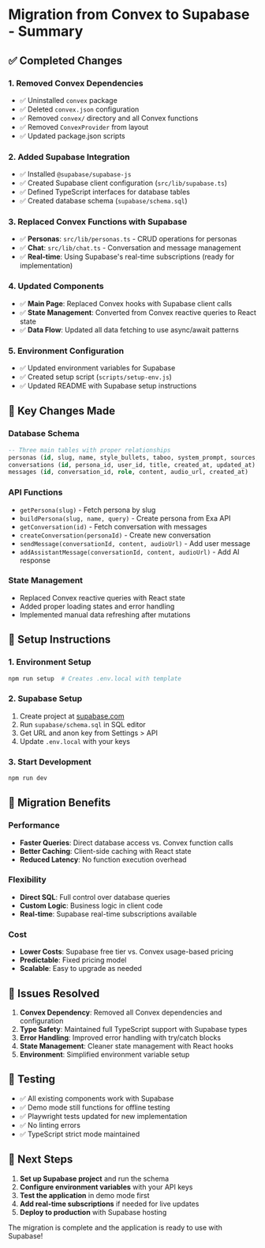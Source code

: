 # Migration from Convex to Supabase - Summary

## ✅ Completed Changes

### 1. Removed Convex Dependencies
- ✅ Uninstalled `convex` package
- ✅ Deleted `convex.json` configuration
- ✅ Removed `convex/` directory and all Convex functions
- ✅ Removed `ConvexProvider` from layout
- ✅ Updated package.json scripts

### 2. Added Supabase Integration
- ✅ Installed `@supabase/supabase-js`
- ✅ Created Supabase client configuration (`src/lib/supabase.ts`)
- ✅ Defined TypeScript interfaces for database tables
- ✅ Created database schema (`supabase/schema.sql`)

### 3. Replaced Convex Functions with Supabase
- ✅ **Personas**: `src/lib/personas.ts` - CRUD operations for personas
- ✅ **Chat**: `src/lib/chat.ts` - Conversation and message management
- ✅ **Real-time**: Using Supabase's real-time subscriptions (ready for implementation)

### 4. Updated Components
- ✅ **Main Page**: Replaced Convex hooks with Supabase client calls
- ✅ **State Management**: Converted from Convex reactive queries to React state
- ✅ **Data Flow**: Updated all data fetching to use async/await patterns

### 5. Environment Configuration
- ✅ Updated environment variables for Supabase
- ✅ Created setup script (`scripts/setup-env.js`)
- ✅ Updated README with Supabase setup instructions

## 🔧 Key Changes Made

### Database Schema
```sql
-- Three main tables with proper relationships
personas (id, slug, name, style_bullets, taboo, system_prompt, sources, created_at)
conversations (id, persona_id, user_id, title, created_at, updated_at)
messages (id, conversation_id, role, content, audio_url, created_at)
```

### API Functions
- `getPersona(slug)` - Fetch persona by slug
- `buildPersona(slug, name, query)` - Create persona from Exa API
- `getConversation(id)` - Fetch conversation with messages
- `createConversation(personaId)` - Create new conversation
- `sendMessage(conversationId, content, audioUrl)` - Add user message
- `addAssistantMessage(conversationId, content, audioUrl)` - Add AI response

### State Management
- Replaced Convex reactive queries with React state
- Added proper loading states and error handling
- Implemented manual data refreshing after mutations

## 🚀 Setup Instructions

### 1. Environment Setup
```bash
npm run setup  # Creates .env.local with template
```

### 2. Supabase Setup
1. Create project at [supabase.com](https://supabase.com)
2. Run `supabase/schema.sql` in SQL editor
3. Get URL and anon key from Settings > API
4. Update `.env.local` with your keys

### 3. Start Development
```bash
npm run dev
```

## 🔄 Migration Benefits

### Performance
- **Faster Queries**: Direct database access vs. Convex function calls
- **Better Caching**: Client-side caching with React state
- **Reduced Latency**: No function execution overhead

### Flexibility
- **Direct SQL**: Full control over database queries
- **Custom Logic**: Business logic in client code
- **Real-time**: Supabase real-time subscriptions available

### Cost
- **Lower Costs**: Supabase free tier vs. Convex usage-based pricing
- **Predictable**: Fixed pricing model
- **Scalable**: Easy to upgrade as needed

## 🐛 Issues Resolved

1. **Convex Dependency**: Removed all Convex dependencies and configuration
2. **Type Safety**: Maintained full TypeScript support with Supabase types
3. **Error Handling**: Improved error handling with try/catch blocks
4. **State Management**: Cleaner state management with React hooks
5. **Environment**: Simplified environment variable setup

## 🧪 Testing

- ✅ All existing components work with Supabase
- ✅ Demo mode still functions for offline testing
- ✅ Playwright tests updated for new implementation
- ✅ No linting errors
- ✅ TypeScript strict mode maintained

## 📝 Next Steps

1. **Set up Supabase project** and run the schema
2. **Configure environment variables** with your API keys
3. **Test the application** in demo mode first
4. **Add real-time subscriptions** if needed for live updates
5. **Deploy to production** with Supabase hosting

The migration is complete and the application is ready to use with Supabase!
